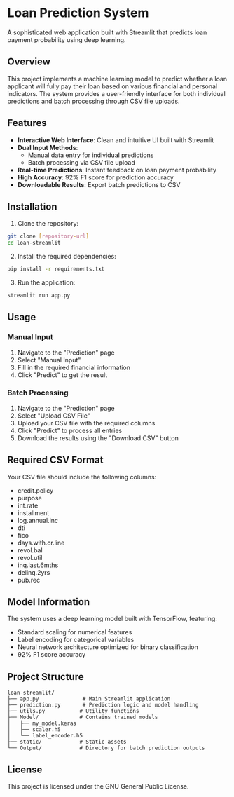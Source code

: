 # Loan Prediction System

A sophisticated web application built with Streamlit that predicts loan payment probability using deep learning.

## Overview

This project implements a machine learning model to predict whether a loan applicant will fully pay their loan based on various financial and personal indicators. The system provides a user-friendly interface for both individual predictions and batch processing through CSV file uploads.

## Features

- **Interactive Web Interface**: Clean and intuitive UI built with Streamlit
- **Dual Input Methods**:
  - Manual data entry for individual predictions
  - Batch processing via CSV file upload
- **Real-time Predictions**: Instant feedback on loan payment probability
- **High Accuracy**: 92% F1 score for prediction accuracy
- **Downloadable Results**: Export batch predictions to CSV

## Installation

1. Clone the repository:
```bash
git clone [repository-url]
cd loan-streamlit
```

2. Install the required dependencies:
```bash
pip install -r requirements.txt
```

3. Run the application:
```bash
streamlit run app.py
```

## Usage

### Manual Input
1. Navigate to the "Prediction" page
2. Select "Manual Input"
3. Fill in the required financial information
4. Click "Predict" to get the result

### Batch Processing
1. Navigate to the "Prediction" page
2. Select "Upload CSV File"
3. Upload your CSV file with the required columns
4. Click "Predict" to process all entries
5. Download the results using the "Download CSV" button

## Required CSV Format

Your CSV file should include the following columns:
- credit.policy
- purpose
- int.rate
- installment
- log.annual.inc
- dti
- fico
- days.with.cr.line
- revol.bal
- revol.util
- inq.last.6mths
- delinq.2yrs
- pub.rec

## Model Information

The system uses a deep learning model built with TensorFlow, featuring:
- Standard scaling for numerical features
- Label encoding for categorical variables
- Neural network architecture optimized for binary classification
- 92% F1 score accuracy

## Project Structure

```
loan-streamlit/
├── app.py              # Main Streamlit application
├── prediction.py       # Prediction logic and model handling
├── utils.py           # Utility functions
├── Model/             # Contains trained models
│   ├── my_model.keras
│   ├── scaler.h5
│   └── label_encoder.h5
├── static/            # Static assets
└── Output/            # Directory for batch prediction outputs
```

## License

This project is licensed under the GNU General Public License.
